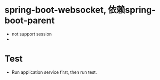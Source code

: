 # spring-boot-websocket, 依赖spring-boot-parent
* not support session
* 

# Test
* Run application service first, then run test. 

